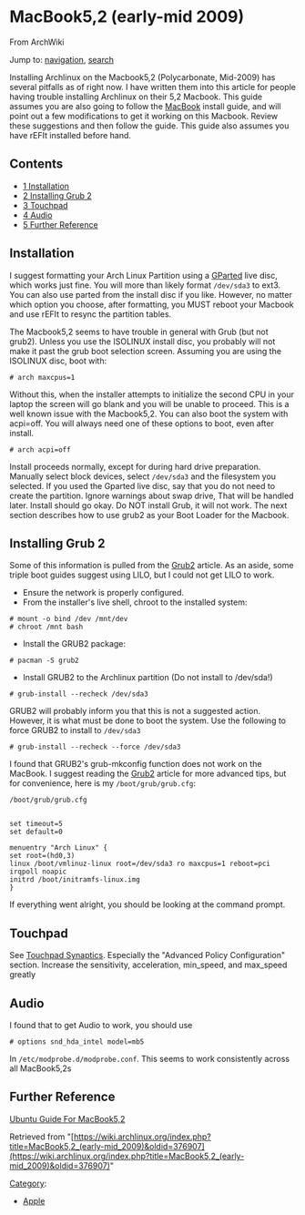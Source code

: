 # MacBook5,2 (early-mid 2009)

From ArchWiki

Jump to: [navigation](#column-one), [search](#searchInput)

Installing Archlinux on the Macbook5,2 (Polycarbonate, Mid-2009) has several pitfalls as of right now. I have written them into this article for people having trouble installing Archlinux on their 5,2 Macbook. This guide assumes you are also going to follow the [MacBook](/index.php/MacBook "MacBook") install guide, and will point out a few modifications to get it working on this Macbook. Review these suggestions and then follow the guide. This guide also assumes you have rEFIt installed before hand.

## Contents

*   [1 Installation](#Installation)
*   [2 Installing Grub 2](#Installing_Grub_2)
*   [3 Touchpad](#Touchpad)
*   [4 Audio](#Audio)
*   [5 Further Reference](#Further_Reference)

## Installation

I suggest formatting your Arch Linux Partition using a [GParted](http://gparted.sourceforge.net/livecd.php) live disc, which works just fine. You will more than likely format `/dev/sda3` to ext3\. You can also use parted from the install disc if you like. However, no matter which option you choose, after formatting, you MUST reboot your Macbook and use rEFIt to resync the partition tables.

The Macbook5,2 seems to have trouble in general with Grub (but not grub2). Unless you use the ISOLINUX install disc, you probably will not make it past the grub boot selection screen. Assuming you are using the ISOLINUX disc, boot with:

```
# arch maxcpus=1

```

Without this, when the installer attempts to initialize the second CPU in your laptop the screen will go blank and you will be unable to proceed. This is a well known issue with the Macbook5,2\. You can also boot the system with acpi=off. You will always need one of these options to boot, even after install.

```
# arch acpi=off

```

Install proceeds normally, except for during hard drive preparation. Manually select block devices, select `/dev/sda3` and the filesystem you selected. If you used the Gparted live disc, say that you do not need to create the partition. Ignore warnings about swap drive, That will be handled later. Install should go okay. Do NOT install Grub, it will not work. The next section describes how to use grub2 as your Boot Loader for the Macbook.

## Installing Grub 2

Some of this information is pulled from the [Grub2](/index.php/Grub2 "Grub2") article. As an aside, some triple boot guides suggest using LILO, but I could not get LILO to work.

*   Ensure the network is properly configured.
*   From the installer's live shell, chroot to the installed system:

```
# mount -o bind /dev /mnt/dev
# chroot /mnt bash

```

*   Install the GRUB2 package:

```
# pacman -S grub2

```

*   Install GRUB2 to the Archlinux partition (Do not install to /dev/sda!)

```
# grub-install --recheck /dev/sda3

```

GRUB2 will probably inform you that this is not a suggested action. However, it is what must be done to boot the system. Use the following to force GRUB2 to install to `/dev/sda3`

```
# grub-install --recheck --force /dev/sda3

```

I found that GRUB2's grub-mkconfig function does not work on the MacBook. I suggest reading the [Grub2](/index.php/Grub2 "Grub2") article for more advanced tips, but for convenience, here is my `/boot/grub/grub.cfg`:

```
/boot/grub/grub.cfg

```

```

set timeout=5
set default=0

menuentry "Arch Linux" {
set root=(hd0,3)
linux /boot/vmlinuz-linux root=/dev/sda3 ro maxcpus=1 reboot=pci irqpoll noapic
initrd /boot/initramfs-linux.img
}

```

If everything went alright, you should be looking at the command prompt.

## Touchpad

See [Touchpad Synaptics](/index.php/Touchpad_Synaptics "Touchpad Synaptics"). Especially the "Advanced Policy Configuration" section. Increase the sensitivity, acceleration, min_speed, and max_speed greatly

## Audio

I found that to get Audio to work, you should use

```
# options snd_hda_intel model=mb5

```

In `/etc/modprobe.d/modprobe.conf`. This seems to work consistently across all MacBook5,2s

## Further Reference

[Ubuntu Guide For MacBook5,2](https://help.ubuntu.com/community/MacBook5-2/Karmic)

Retrieved from "[https://wiki.archlinux.org/index.php?title=MacBook5,2_(early-mid_2009)&oldid=376907](https://wiki.archlinux.org/index.php?title=MacBook5,2_(early-mid_2009)&oldid=376907)"

[Category](/index.php/Special:Categories "Special:Categories"):

*   [Apple](/index.php/Category:Apple "Category:Apple")